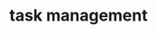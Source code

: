 ---
title: task management
permalink: https://github.com/colorlessenergy/task-management
order: 7
---